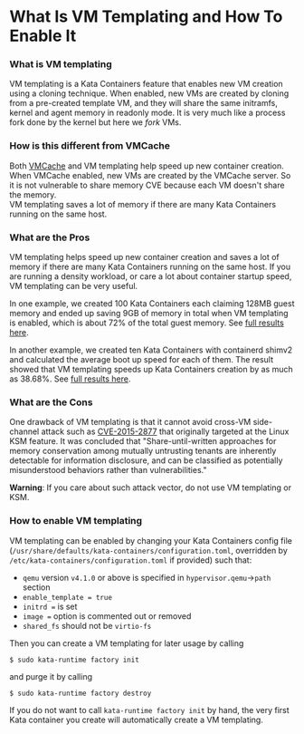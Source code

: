 # What Is VM Templating and How To Enable It

### What is VM templating

VM templating is a Kata Containers feature that enables new VM
creation using a cloning technique. When enabled, new VMs are created
by cloning from a pre-created template VM, and they will share the
same initramfs, kernel and agent memory in readonly mode. It is very
much like a process fork done by the kernel but here we *fork* VMs.

### How is this different from VMCache

Both [VMCache](../how-to/what-is-vm-cache-and-how-do-I-use-it.md) and VM templating help speed up new container creation.  
When VMCache enabled, new VMs are created by the VMCache server.  So it is not vulnerable to share memory CVE because each VM doesn't share the memory.  
VM templating saves a lot of memory if there are many Kata Containers running on the same host.

### What are the Pros

VM templating helps speed up new container creation and saves a lot
of memory if there are many Kata Containers running on the same host.
If you are running a density workload, or care a lot about container
startup speed, VM templating can be very useful.

In one example, we created 100 Kata Containers each claiming 128MB
guest memory and ended up saving 9GB of memory in total when VM templating
is enabled, which is about 72% of the total guest memory. See [full results
here](https://github.com/kata-containers/runtime/pull/303#issuecomment-395846767).

In another example, we created ten Kata Containers with containerd shimv2
and calculated the average boot up speed for each of them. The result
showed that VM templating speeds up Kata Containers creation by as much as
38.68%. See [full results here](https://gist.github.com/bergwolf/06974a3c5981494a40e2c408681c085d).

### What are the Cons

One drawback of VM templating is that it cannot avoid cross-VM side-channel
attack such as [CVE-2015-2877](https://cve.mitre.org/cgi-bin/cvename.cgi?name=CVE-2015-2877)
that originally targeted at the Linux KSM feature.
It was concluded that "Share-until-written approaches for memory conservation among
mutually untrusting tenants are inherently detectable for information disclosure,
and can be classified as potentially misunderstood behaviors rather than vulnerabilities."

**Warning**: If you care about such attack vector, do not use VM templating or KSM.

### How to enable VM templating

VM templating can be enabled by changing your Kata Containers config file (`/usr/share/defaults/kata-containers/configuration.toml`,
overridden by `/etc/kata-containers/configuration.toml` if provided) such that:

  - `qemu` version `v4.1.0` or above is specified in `hypervisor.qemu`->`path` section
  - `enable_template = true`
  - `initrd =` is set
  - `image =` option is commented out or removed
  - `shared_fs` should not be `virtio-fs`

Then you can create a VM templating for later usage by calling
```
$ sudo kata-runtime factory init
```
and purge it by calling
```
$ sudo kata-runtime factory destroy
```

If you do not want to call `kata-runtime factory init` by hand,
the very first Kata container you create will automatically create a VM templating.
